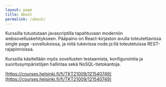 ```yaml
---
layout: page
title: About
permalink: /about/
---
```


Kurssilla tutustutaan javascriptilla tapahtuvaan moderniin websovelluskehitykseen. Pääpaino on React-kirjaston avulla toteutettavissa single page -sovelluksissa, ja niitä tukevissa node.js:llä toteutetuissa REST-rajapinnoissa.

Kurssilla käsitellään myös sovellusten testaamista, konfigurointia ja suoritusympäristöjen hallintaa sekä NoSQL-tietokantoja.

[https://courses.helsinki.fi/fi/TKT21009/121540749](https://courses.helsinki.fi/fi/TKT21009/121540749)
